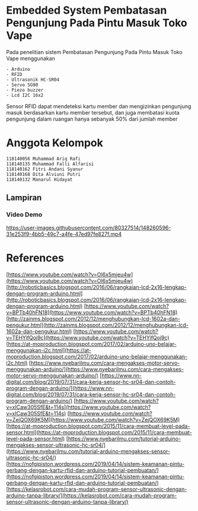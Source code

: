 # Embedded System Pembatasan Pengunjung Pada Pintu Masuk Toko Vape

Pada penelitian sistem Pembatasan Pengunjung Pada Pintu Masuk Toko Vape menggunakan 
```
- Arduino
- RFID
- Ultrasonik HC-SR04
- Servo SG90
- Piezo buzzer
- Lcd I2C 16x2 
```
Sensor RFID dapat mendeteksi kartu member dan mengizinkan pengunjung masuk berdasarkan kartu member tersebut, dan juga membatasi kuota pengunjung dalam ruangan hanya sebanyak 50% dari jumlah member

# Anggota Kelompok
```
118140056 Muhammad Ariq Rafi
118140135 Muhammad Falli Alfarisi
118140162 Fitri Andani Syanur
118140168 Dita Alviuni Putri
118140132 Manarul Hidayat
```

## Lampiran

### Video Demo
https://user-images.githubusercontent.com/80327514/148260596-31e253f9-4bb5-49c7-a4fe-47ed97fe827f.mp4



# References 
[https://www.youtube.com/watch?v=Ol6x5mjeu4w](https://www.youtube.com/watch?v=Ol6x5mjeu4w)
[http://roboticbasics.blogspot.com/2016/06/rangkaian-lcd-2x16-lengkap-dengan-program-arduino.html](http://roboticbasics.blogspot.com/2016/06/rangkaian-lcd-2x16-lengkap-dengan-program-arduino.html)
[https://www.youtube.com/watch?v=BPTb40hFN18](https://www.youtube.com/watch?v=BPTb40hFN18)
[http://zainms.blogspot.com/2012/12/menghubungkan-lcd-1602a-dan-pengukur.html](http://zainms.blogspot.com/2012/12/menghubungkan-lcd-1602a-dan-pengukur.html)
[https://www.youtube.com/watch?v=TEHYifQoj9c](https://www.youtube.com/watch?v=TEHYifQoj9c)
[https://at-moproduction.blogspot.com/2017/02/arduino-uno-belajar-menggunakan-i2c.html](https://at-moproduction.blogspot.com/2017/02/arduino-uno-belajar-menggunakan-i2c.html)
[https://www.nyebarilmu.com/cara-mengakses-motor-servo-menggunakan-arduino/](https://www.nyebarilmu.com/cara-mengakses-motor-servo-menggunakan-arduino/)
[https://www.nn-digital.com/blog/2019/07/31/cara-kerja-sensor-hc-sr04-dan-contoh-program-dengan-arduino/](https://www.nn-digital.com/blog/2019/07/31/cara-kerja-sensor-hc-sr04-dan-contoh-program-dengan-arduino/)
[https://www.youtube.com/watch?v=xICaw305SfE&t=114s](https://www.youtube.com/watch?v=xICaw305SfE&t=114s)
[https://www.youtube.com/watch?v=ZejQOX69K5M](https://www.youtube.com/watch?v=ZejQOX69K5M)
[https://at-moproduction.blogspot.com/2015/11/cara-membuat-level-pada-sensor.html](https://at-moproduction.blogspot.com/2015/11/cara-membuat-level-pada-sensor.html)
[https://www.nyebarilmu.com/tutorial-arduino-mengakses-sensor-ultrasonic-hc-sr04/](https://www.nyebarilmu.com/tutorial-arduino-mengakses-sensor-ultrasonic-hc-sr04/)
[https://nofgipiston.wordpress.com/2019/04/14/sistem-keamanan-pintu-gerbang-dengan-kartu-rfid-dan-arduino-tutorial-pembuatan/](https://nofgipiston.wordpress.com/2019/04/14/sistem-keamanan-pintu-gerbang-dengan-kartu-rfid-dan-arduino-tutorial-pembuatan/)
[https://kelasrobot.com/cara-mudah-program-sensor-ultrasonic-dengan-arduino-tanpa-library/](https://kelasrobot.com/cara-mudah-program-sensor-ultrasonic-dengan-arduino-tanpa-library/)
